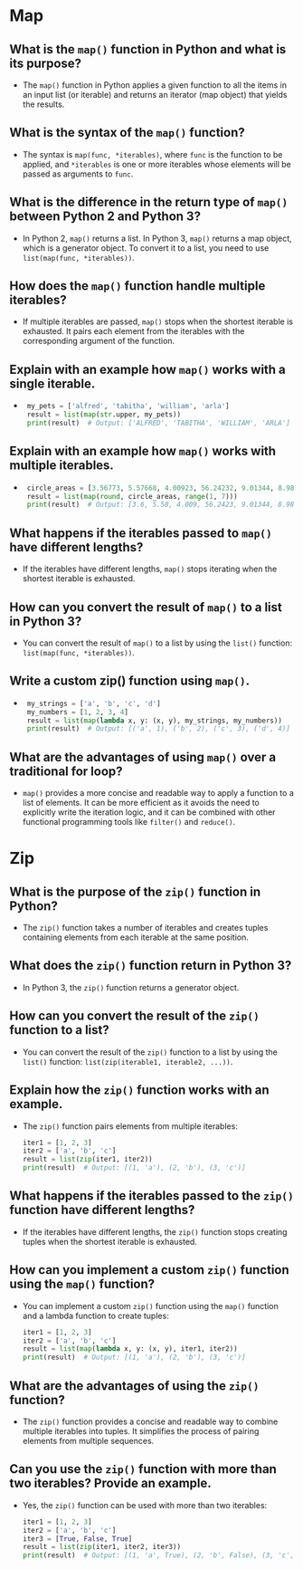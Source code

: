 # Map

## What is the `map()` function in Python and what is its purpose?
- The `map()` function in Python applies a given function to all the items in an input list (or iterable) and returns an iterator (map object) that yields the results.

## What is the syntax of the `map()` function?
- The syntax is `map(func, *iterables)`, where `func` is the function to be applied, and `*iterables` is one or more iterables whose elements will be passed as arguments to `func`.

## What is the difference in the return type of `map()` between Python 2 and Python 3?
- In Python 2, `map()` returns a list. In Python 3, `map()` returns a map object, which is a generator object. To convert it to a list, you need to use `list(map(func, *iterables))`.

## How does the `map()` function handle multiple iterables?
- If multiple iterables are passed, `map()` stops when the shortest iterable is exhausted. It pairs each element from the iterables with the corresponding argument of the function.

## Explain with an example how `map()` works with a single iterable.
- ```python
   my_pets = ['alfred', 'tabitha', 'william', 'arla']
   result = list(map(str.upper, my_pets))
   print(result)  # Output: ['ALFRED', 'TABITHA', 'WILLIAM', 'ARLA']
   ```

## Explain with an example how `map()` works with multiple iterables.
- ```python
   circle_areas = [3.56773, 5.57668, 4.00923, 56.24232, 9.01344, 8.98732]
   result = list(map(round, circle_areas, range(1, 7)))
   print(result)  # Output: [3.6, 5.58, 4.009, 56.2423, 9.01344, 8.98732]
   ```

## What happens if the iterables passed to `map()` have different lengths?
- If the iterables have different lengths, `map()` stops iterating when the shortest iterable is exhausted.

## How can you convert the result of `map()` to a list in Python 3?
- You can convert the result of `map()` to a list by using the `list()` function: `list(map(func, *iterables))`.

## Write a custom zip() function using `map()`.
- ```python
   my_strings = ['a', 'b', 'c', 'd']
   my_numbers = [1, 2, 3, 4]
   result = list(map(lambda x, y: (x, y), my_strings, my_numbers))
   print(result)  # Output: [('a', 1), ('b', 2), ('c', 3), ('d', 4)]
   ```

## What are the advantages of using `map()` over a traditional for loop?
- `map()` provides a more concise and readable way to apply a function to a list of elements. It can be more efficient as it avoids the need to explicitly write the iteration logic, and it can be combined with other functional programming tools like `filter()` and `reduce()`.

# Zip

## What is the purpose of the `zip()` function in Python?
- The `zip()` function takes a number of iterables and creates tuples containing elements from each iterable at the same position.

## What does the `zip()` function return in Python 3?
- In Python 3, the `zip()` function returns a generator object.

## How can you convert the result of the `zip()` function to a list?
- You can convert the result of the `zip()` function to a list by using the `list()` function: `list(zip(iterable1, iterable2, ...))`.

## Explain how the `zip()` function works with an example.
- The `zip()` function pairs elements from multiple iterables:
  ```python
  iter1 = [1, 2, 3]
  iter2 = ['a', 'b', 'c']
  result = list(zip(iter1, iter2))
  print(result)  # Output: [(1, 'a'), (2, 'b'), (3, 'c')]
  ```

## What happens if the iterables passed to the `zip()` function have different lengths?
- If the iterables have different lengths, the `zip()` function stops creating tuples when the shortest iterable is exhausted.

## How can you implement a custom `zip()` function using the `map()` function?
- You can implement a custom `zip()` function using the `map()` function and a lambda function to create tuples:
  ```python
  iter1 = [1, 2, 3]
  iter2 = ['a', 'b', 'c']
  result = list(map(lambda x, y: (x, y), iter1, iter2))
  print(result)  # Output: [(1, 'a'), (2, 'b'), (3, 'c')]
  ```

## What are the advantages of using the `zip()` function?
- The `zip()` function provides a concise and readable way to combine multiple iterables into tuples. It simplifies the process of pairing elements from multiple sequences.

## Can you use the `zip()` function with more than two iterables? Provide an example.
- Yes, the `zip()` function can be used with more than two iterables:
  ```python
  iter1 = [1, 2, 3]
  iter2 = ['a', 'b', 'c']
  iter3 = [True, False, True]
  result = list(zip(iter1, iter2, iter3))
  print(result)  # Output: [(1, 'a', True), (2, 'b', False), (3, 'c', True)]
  ```